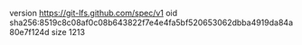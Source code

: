 version https://git-lfs.github.com/spec/v1
oid sha256:8519c8c08af0c08b643822f7e4e4fa5bf520653062dbba4919da84a80e7f124d
size 1213
